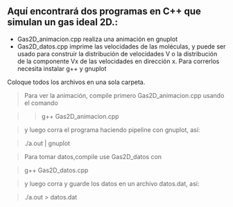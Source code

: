 ## Aquí encontrará dos programas en C++  que simulan un gas ideal 2D.:
*  Gas2D_animacion.cpp    realiza una animación en gnuplot
*    Gas2D_datos.cpp   imprime las velocidades de las moléculas, y puede ser usado para construir la distribución de velocidades V o la distribución de la componente Vx de las velocidades en dirección x. Para correrlos necesita instalar g++ y gnuplot

Coloque todos los archivos en una sola carpeta.

> Para ver la animación, compile primero Gas2D_animacion.cpp usando el comando

> > g++ Gas2D_animacion.cpp

> y luego corra el programa haciendo pipeline con gnuplot, así:

> ./a.out | gnuplot


> Para tomar datos,compile  use Gas2D_datos con

> g++ Gas2D_datos.cpp

> y luego corra y guarde los datos en un archivo datos.dat, así:

> ./a.out > datos.dat
